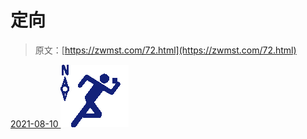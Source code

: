<!--yml
category: 未分类
date: 0001-01-01 00:00:00
-->

# 定向

> 原文：[https://zwmst.com/72.html](https://zwmst.com/72.html)

   [ <time datetime="2021-08-10T16:48:05+08:00"> 2021-08-10 </time> ](https://zwmst.com/%e5%ae%9a%e5%90%91)  [![](img/3137015e6a979725f8f222c4e8558263.png)](https://zwmst.com/wp-content/uploads/2021/08/1628585285-aae886b280c47a2.png)
